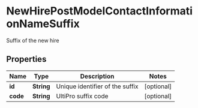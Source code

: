 

# NewHirePostModelContactInformationNameSuffix

Suffix of the new hire

## Properties

| Name | Type | Description | Notes |
|------------ | ------------- | ------------- | -------------|
|**id** | **String** | Unique identifier of the suffix |  [optional] |
|**code** | **String** | UltiPro suffix code |  [optional] |



